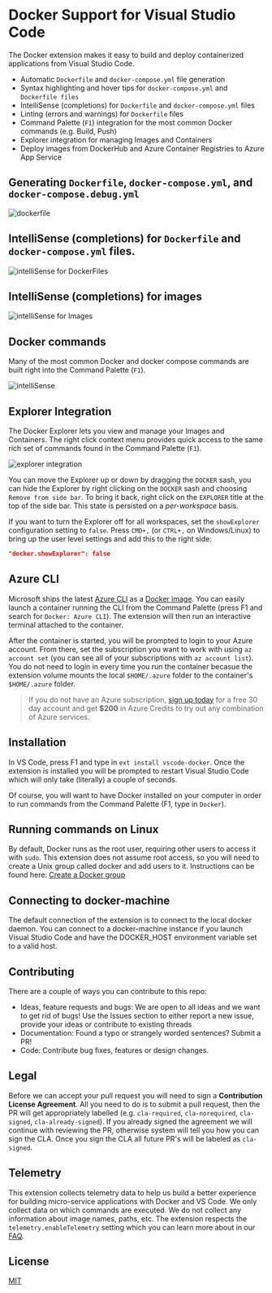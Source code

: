 # Docker Support for Visual Studio Code
The Docker extension makes it easy to build and deploy containerized applications from Visual Studio Code. 

* Automatic `Dockerfile` and `docker-compose.yml` file generation 
* Syntax highlighting and hover tips for `docker-compose.yml` and `Dockerfile files`
* IntelliSense (completions) for `Dockerfile` and `docker-compose.yml` files
* Linting (errors and warnings) for `Dockerfile` files
* Command Palette (`F1`) integration for the most common Docker commands (e.g. Build, Push)
* Explorer integration for managing Images and Containers
* Deploy images from DockerHub and Azure Container Registries to Azure App Service

## Generating `Dockerfile`, `docker-compose.yml`, and `docker-compose.debug.yml`
![dockerfile](images/generateFiles.gif)

## IntelliSense (completions) for `Dockerfile` and `docker-compose.yml` files.

![intelliSense for DockerFiles](images/intelliSense.gif)

## IntelliSense (completions) for images

![intelliSense for Images](images/intelliSense2.gif)


## Docker commands
Many of the most common Docker and docker compose commands are built right into the Command Palette (`F1`).

![intelliSense](images/commands.gif) 

## Explorer Integration
The Docker Explorer lets you view and manage your Images and Containers. The right click context menu provides quick access to the same rich set of commands found in the Command Palette (`F1`).

![explorer integration](images/explorer.png)

You can move the Explorer up or down by dragging the `DOCKER` sash, you can hide the Explorer by right clicking on the `DOCKER` sash and choosing `Remove from side bar`. To bring it back, right click on the `EXPLORER` title at the top of the side bar. This state is persisted on a _per-workspace_ basis. 

If you want to turn the Explorer off for all workspaces, set the `showExplorer` configuration setting to `false`. Press `CMD+,` (or `CTRL+,` on Windows/Linux) to bring up the user level settings and add this to the right side:

``` json
"docker.showExplorer": false
```

## Azure CLI
Microsoft ships the latest [Azure CLI](https://github.com/azure/azure-cli) as a [Docker image](https://hub.docker.com/r/azuresdk/azure-cli-python/). You can easily launch a container running the CLI from the Command Palette (press F1 and search for `Docker: Azure CLI`). The extension will then run an interactive terminal attached to the container. 

After the container is started, you will be prompted to login to your Azure account. From there, set the subscription you want to work with using `az account set` (you can see all of your subscriptions with `az account list`). You do not need to login in every time you run the container becasue the extension volume mounts the local `$HOME/.azure` folder to the container's `$HOME/.azure` folder. 

> If you do not have an Azure subscription, [sign up today](https://azure.microsoft.com/en-us/free/?b=16.48) for a free 30 day account and get **$200** in Azure Credits to try out any combination of Azure services.

## Installation
In VS Code, press F1 and type in `ext install vscode-docker`. Once the extension is installed you will be prompted to restart Visual Studio Code which will only take (literally) a couple of seconds. 

Of course, you will want to have Docker installed on your computer in order to run commands from the Command Palette (F1, type in `Docker`).  

## Running commands on Linux
By default, Docker runs as the root user, requiring other users to access it with `sudo`. This extension does not assume root access, so you will need to create a Unix group called docker and add users to it. Instructions can be found here: [Create a Docker group](https://docs.docker.com/engine/installation/linux/linux-postinstall/)

## Connecting to docker-machine
The default connection of the extension is to connect to the local docker daemon. You can connect to a docker-machine instance if you launch Visual Studio Code and have the DOCKER_HOST environment variable set to a valid host.

## Contributing
There are a couple of ways you can contribute to this repo:

- Ideas, feature requests and bugs: We are open to all ideas and we want to get rid of bugs! Use the Issues section to either report a new issue, provide your ideas or contribute to existing threads
- Documentation: Found a typo or strangely worded sentences? Submit a PR!
- Code: Contribute bug fixes, features or design changes.

## Legal
Before we can accept your pull request you will need to sign a **Contribution License Agreement**. All you need to do is to submit a pull request, then the PR will get appropriately labelled (e.g. `cla-required`, `cla-norequired`, `cla-signed`, `cla-already-signed`). If you already signed the agreement we will continue with reviewing the PR, otherwise system will tell you how you can sign the CLA. Once you sign the CLA all future PR's will be labeled as `cla-signed`.

## Telemetry
This extension collects telemetry data to help us build a better experience for building micro-service applications with Docker and VS Code. We only collect data on which commands are executed. We do not collect any information about image names, paths, etc. The extension respects the `telemetry.enableTelemetry` setting which you can learn more about in our [FAQ](https://code.visualstudio.com/docs/supporting/faq#_how-to-disable-telemetry-reporting).
 
## License 
[MIT](LICENSE)
